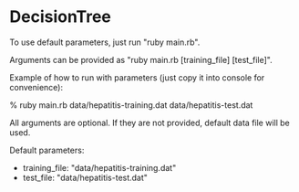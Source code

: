 # DecisionTree

To use default parameters, just run "ruby main.rb".

Arguments can be provided as "ruby main.rb [training_file] [test_file]".

Example of how to run with parameters (just copy it into console for convenience):

% ruby main.rb data/hepatitis-training.dat data/hepatitis-test.dat

All arguments are optional. If they are not provided, default data file will be used.

Default parameters:
- training_file:   "data/hepatitis-training.dat"
- test_file:       "data/hepatitis-test.dat"
